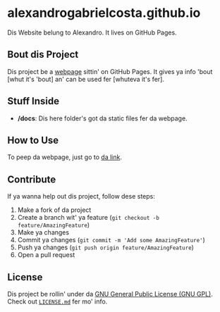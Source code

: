 # alexandrogabrielcosta.github.io

Dis Website belung to Alexandro. It lives on GitHub Pages.

## Bout dis Project

Dis project be a [webpage](https://usuario.github.io/repo/) sittin' on GitHub Pages. It gives ya info 'bout [whut it's 'bout] an' can be used fer [whuteva it's fer].

## Stuff Inside

- **/docs**: Dis here folder's got da static files fer da webpage.

## How to Use

To peep da webpage, just go to [da link](https://alexandrogabrielcosta).

## Contribute

If ya wanna help out dis project, follow dese steps:

1. Make a fork of da project
2. Create a branch wit' ya feature (`git checkout -b feature/AmazingFeature`)
3. Make ya changes
4. Commit ya changes (`git commit -m 'Add some AmazingFeature'`)
5. Push ya changes (`git push origin feature/AmazingFeature`)
6. Open a pull request

## License

Dis project be rollin' under da [GNU General Public License (GNU GPL)](https://www.gnu.org/licenses/gpl-3.0.html). Check out [`LICENSE.md`](LICENSE.md) fer mo' info.

